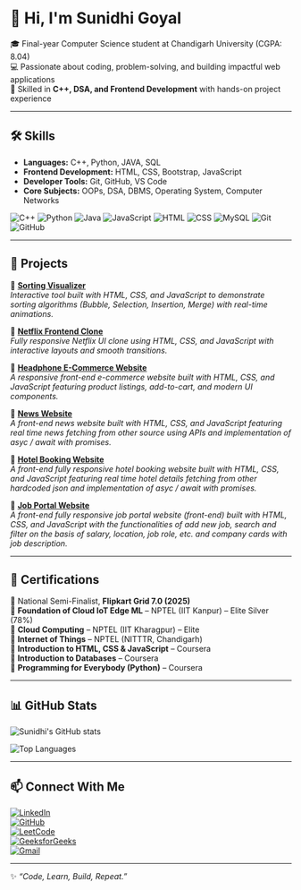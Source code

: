 # 👋 Hi, I'm Sunidhi Goyal  

🎓 Final-year Computer Science student at Chandigarh University (CGPA: 8.04)  
💻 Passionate about coding, problem-solving, and building impactful web applications  
🚀 Skilled in **C++, DSA, and Frontend Development** with hands-on project experience  

---

## 🛠️ Skills  

- **Languages:** C++, Python, JAVA, SQL  
- **Frontend Development:** HTML, CSS, Bootstrap, JavaScript  
- **Developer Tools:** Git, GitHub, VS Code  
- **Core Subjects:** OOPs, DSA, DBMS, Operating System, Computer Networks  

![C++](https://img.shields.io/badge/C++-00599C?logo=c%2B%2B&logoColor=white) 
![Python](https://img.shields.io/badge/Python-3776AB?logo=python&logoColor=white) 
![Java](https://img.shields.io/badge/Java-007396?logo=java&logoColor=white)
![JavaScript](https://img.shields.io/badge/JavaScript-F7DF1E?logo=javascript&logoColor=black) 
![HTML](https://img.shields.io/badge/HTML5-E34F26?logo=html5&logoColor=white) 
![CSS](https://img.shields.io/badge/CSS3-1572B6?logo=css3&logoColor=white) 
![MySQL](https://img.shields.io/badge/MySQL-00000F?logo=mysql&logoColor=white) 
![Git](https://img.shields.io/badge/Git-F05032?logo=git&logoColor=white) 
![GitHub](https://img.shields.io/badge/GitHub-181717?logo=github&logoColor=white)

---

## 🚀 Projects  

🔹 [**Sorting Visualizer**](https://github.com/Sunidhi7505/SortiingVisualizer)  
*Interactive tool built with HTML, CSS, and JavaScript to demonstrate sorting algorithms (Bubble, Selection, Insertion, Merge) with real-time animations.*  

🔹 [**Netflix Frontend Clone**](https://github.com/Sunidhi7505/NetflixFrontendClone)  
*Fully responsive Netflix UI clone using HTML, CSS, and JavaScript with interactive layouts and smooth transitions.*  

🔹 [**Headphone E-Commerce Website**](https://github.com/Sunidhi7505/HeadphoneEcommerse)  
*A responsive front-end e-commerce website built with HTML, CSS, and JavaScript featuring product listings, add-to-cart, and modern UI components.*  

🔹 [**News Website**](https://github.com/Sunidhi7505/NewsWebsite)  
*A front-end news website built with HTML, CSS, and JavaScript featuring real time news fetching from other source using APIs and implementation of asyc / await with promises.*  

🔹 [**Hotel Booking Website**](https://github.com/Sunidhi7505/HotelBookingWebsite)  
*A front-end fully responsive hotel booking website built with HTML, CSS, and JavaScript featuring real time hotel details fetching from other hardcoded json and implementation of asyc / await with promises.*

🔹 [**Job Portal Website**](https://github.com/Sunidhi7505/JobPortalWebsite)  
*A front-end fully responsive job portal website (front-end) built with HTML, CSS, and JavaScript with the functionalities of add new job, search and filter on the basis of salary, location, job role, etc. and company cards with job description.*

---

## 📜 Certifications  

🏅 National Semi-Finalist, **Flipkart Grid 7.0 (2025)**  
🏅 **Foundation of Cloud IoT Edge ML** – NPTEL (IIT Kanpur) – Elite Silver (78%)  
🏅 **Cloud Computing** – NPTEL (IIT Kharagpur) – Elite  
🏅 **Internet of Things** – NPTEL (NITTTR, Chandigarh)  
🏅 **Introduction to HTML, CSS & JavaScript** – Coursera  
🏅 **Introduction to Databases** – Coursera  
🏅 **Programming for Everybody (Python)** – Coursera  

---

## 📊 GitHub Stats  

![Sunidhi's GitHub stats](https://github-readme-stats.vercel.app/api?username=Sunidhi7505&show_icons=true&theme=radical)  

![Top Languages](https://github-readme-stats.vercel.app/api/top-langs/?username=Sunidhi7505&layout=compact&theme=radical)

---

## 📫 Connect With Me  

[![LinkedIn](https://img.shields.io/badge/LinkedIn-blue?logo=linkedin)](https://www.linkedin.com/in/sunidhi-goyal-444835251/)  
[![GitHub](https://img.shields.io/badge/GitHub-181717?logo=github&logoColor=white)](https://github.com/Sunidhi7505)  
[![LeetCode](https://img.shields.io/badge/LeetCode-FFA116?logo=leetcode&logoColor=black)](https://leetcode.com/u/Sunidhi_24/)  
[![GeeksforGeeks](https://img.shields.io/badge/GeeksforGeeks-2F8D46?logo=geeksforgeeks&logoColor=white)](https://www.geeksforgeeks.org/user/sunidhigon9xc/)  
[![Gmail](https://img.shields.io/badge/Gmail-D14836?logo=gmail&logoColor=white)](mailto:sunidhigoyal7505@gmail.com)  

---
✨ *“Code, Learn, Build, Repeat.”*  
